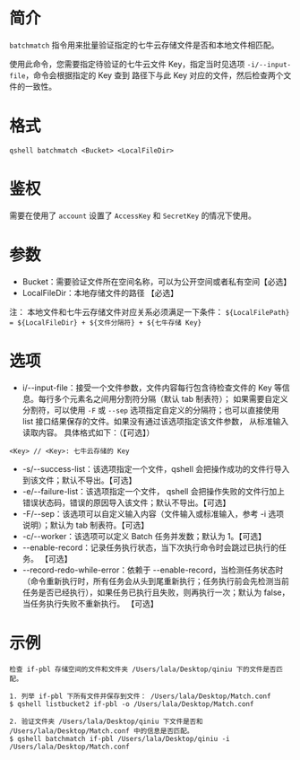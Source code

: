 # 简介
`batchmatch` 指令用来批量验证指定的七牛云存储文件是否和本地文件相匹配。

使用此命令，您需要指定待验证的七牛云文件 Key，指定当时见选项 `-i/--input-file`，命令会根据指定的 Key 查到 <LocalFileDir> 路径下与此 Key 对应的文件，然后检查两个文件的一致性。

# 格式
```
qshell batchmatch <Bucket> <LocalFileDir> 
```

# 鉴权
需要在使用了 `account` 设置了 `AccessKey` 和 `SecretKey` 的情况下使用。

# 参数
- Bucket：需要验证文件所在空间名称，可以为公开空间或者私有空间【必选】
- LocalFileDir：本地存储文件的路径 【必选】

注：
本地文件和七牛云存储文件对应关系必须满足一下条件：
`${LocalFilePath} = ${LocalFileDir} + ${文件分隔符} + ${七牛存储 Key}`

# 选项
- i/--input-file：接受一个文件参数，文件内容每行包含待检查文件的 Key 等信息。每行多个元素名之间用分割符分隔（默认 tab 制表符）； 如果需要自定义分割符，可以使用 `-F` 或 `--sep` 选项指定自定义的分隔符；也可以直接使用 list 接口结果保存的文件。如果没有通过该选项指定该文件参数， 从标准输入读取内容。 具体格式如下：（【可选】）
```
<Key> // <Key>: 七牛云存储的 Key
```
- -s/--success-list：该选项指定一个文件，qshell 会把操作成功的文件行导入到该文件；默认不导出。【可选】
- -e/--failure-list：该选项指定一个文件， qshell 会把操作失败的文件行加上错误状态码，错误的原因导入该文件；默认不导出。【可选】
- -F/--sep：该选项可以自定义输入内容（文件输入或标准输入，参考 -i 选项说明）；默认为 tab 制表符。【可选】
- -c/--worker：该选项可以定义 Batch 任务并发数；默认为 1。【可选】
- --enable-record：记录任务执行状态，当下次执行命令时会跳过已执行的任务。 【可选】
- --record-redo-while-error：依赖于 --enable-record，当检测任务状态时（命令重新执行时，所有任务会从头到尾重新执行；任务执行前会先检测当前任务是否已经执行），如果任务已执行且失败，则再执行一次；默认为 false，当任务执行失败不重新执行。 【可选】

# 示例
```
检查 if-pbl 存储空间的文件和文件夹 /Users/lala/Desktop/qiniu 下的文件是否匹配。

1. 列举 if-pbl 下所有文件并保存到文件： /Users/lala/Desktop/Match.conf
$ qshell listbucket2 if-pbl -o /Users/lala/Desktop/Match.conf

2. 验证文件夹 /Users/lala/Desktop/qiniu 下文件是否和 /Users/lala/Desktop/Match.conf 中的信息是否匹配。
$ qshell batchmatch if-pbl /Users/lala/Desktop/qiniu -i /Users/lala/Desktop/Match.conf
```